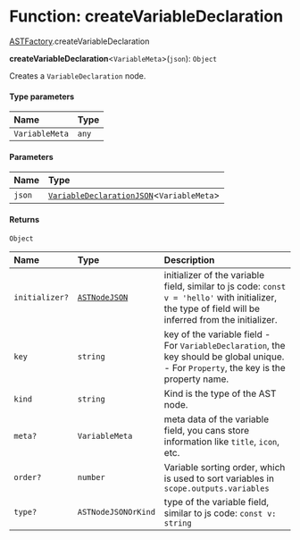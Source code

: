 # Function: createVariableDeclaration

[ASTFactory](/auto-docs/variable-core/modules/ASTFactory.md).createVariableDeclaration

**createVariableDeclaration**<`VariableMeta`>(`json`): `Object`

Creates a `VariableDeclaration` node.

#### Type parameters

| Name | Type |
| :------ | :------ |
| `VariableMeta` | `any` |

#### Parameters

| Name | Type |
| :------ | :------ |
| `json` | [`VariableDeclarationJSON`](/auto-docs/variable-core/types/VariableDeclarationJSON.md)<`VariableMeta`> |

#### Returns

`Object`

| Name | Type | Description |
| :------ | :------ | :------ |
| `initializer?` | [`ASTNodeJSON`](/auto-docs/variable-core/interfaces/ASTNodeJSON.md) | initializer of the variable field, similar to js code: `const v = 'hello'` with initializer, the type of field will be inferred from the initializer. |
| `key` | `string` | key of the variable field - For `VariableDeclaration`, the key should be global unique. - For `Property`, the key is the property name. |
| `kind` | `string` | Kind is the type of the AST node. |
| `meta?` | `VariableMeta` | meta data of the variable field, you cans store information like `title`, `icon`, etc. |
| `order?` | `number` | Variable sorting order, which is used to sort variables in `scope.outputs.variables` |
| `type?` | `ASTNodeJSONOrKind` | type of the variable field, similar to js code: `const v: string` |
